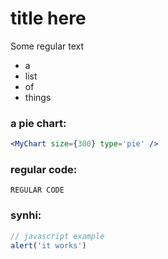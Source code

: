 # title here

Some regular text

* a
* list
* of
* things

### a pie chart:

```jsx
<MyChart size={300} type='pie' />
```


### regular code:

```
REGULAR CODE
```


### synhi:

```js
// javascript example
alert('it works')
```